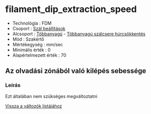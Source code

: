 # filament\_dip\_extraction\_speed

* Technológia : FDM
* Csoport : [Szál beállítások](../filament_settings/filament_settings.md)
* Alcsoport : [Többanyagú](../filament_settings/filament_settings.md#multimatériaux) - [Többanyagú szálcsere húrcsökkentés](filament_dip_extraction_speed.md)
* Mód : Szakértő
* Mértékegység : mm/sec
* Minimális érték :  0
* Alapértelmezett érték : 70

## Az olvadási zónából való kilépés sebessége

### Leírás

Ezt általában nem szükséges megváltoztatni

[Vissza a változók listájához](../../variable_list)

